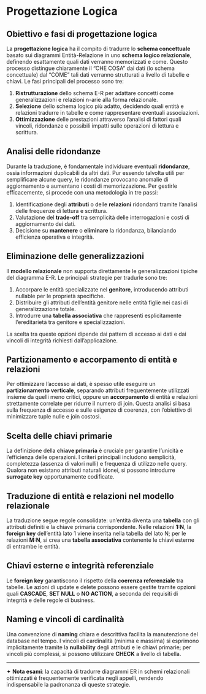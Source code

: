 # Progettazione Logica

## Obiettivo e fasi di progettazione logica

La **progettazione logica** ha il compito di tradurre lo **schema concettuale** basato sui diagrammi Entità-Relazione in uno **schema logico relazionale**, definendo esattamente quali dati verranno memorizzati e come. Questo processo distingue chiaramente il “CHE COSA” dai dati (lo schema concettuale) dal “COME” tali dati verranno strutturati a livello di tabelle e chiavi. Le fasi principali del processo sono tre:
1. **Ristrutturazione** dello schema E-R per adattare concetti come generalizzazioni e relazioni n-arie alla forma relazionale.
2. **Selezione** dello schema logico più adatto, decidendo quali entità e relazioni tradurre in tabelle e come rappresentare eventuali associazioni.
3. **Ottimizzazione** delle prestazioni attraverso l’analisi di fattori quali vincoli, ridondanze e possibili impatti sulle operazioni di lettura e scrittura.

## Analisi delle ridondanze

Durante la traduzione, è fondamentale individuare eventuali **ridondanze**, ossia informazioni duplicabili da altri dati. Pur essendo talvolta utili per semplificare alcune query, le ridondanze provocano anomalie di aggiornamento e aumentano i costi di memorizzazione. Per gestirle efficacemente, si procede con una metodologia in tre passi:
1. Identificazione degli **attributi** o delle **relazioni** ridondanti tramite l’analisi delle frequenze di lettura e scrittura.
2. Valutazione del **trade-off** tra semplicità delle interrogazioni e costi di aggiornamento dei dati.
3. Decisione su **mantenere** o **eliminare** la ridondanza, bilanciando efficienza operativa e integrità.

## Eliminazione delle generalizzazioni

Il **modello relazionale** non supporta direttamente le generalizzazioni tipiche del diagramma E-R. Le principali strategie per tradurle sono tre:
1. Accorpare le entità specializzate nel **genitore**, introducendo attributi nullable per le proprietà specifiche.
2. Distribuire gli attributi dell’entità genitore nelle entità figlie nei casi di generalizzazione totale.
3. Introdurre una **tabella associativa** che rappresenti esplicitamente l’ereditarietà tra genitore e specializzazioni.

La scelta tra queste opzioni dipende dai pattern di accesso ai dati e dai vincoli di integrità richiesti dall’applicazione.

## Partizionamento e accorpamento di entità e relazioni

Per ottimizzare l’accesso ai dati, è spesso utile eseguire un **partizionamento verticale**, separando attributi frequentemente utilizzati insieme da quelli meno critici, oppure un **accorpamento** di entità e relazioni strettamente correlate per ridurre il numero di join. Questa analisi si basa sulla frequenza di accesso e sulle esigenze di coerenza, con l’obiettivo di minimizzare tuple nulle e join costosi.

## Scelta delle chiavi primarie

La definizione della **chiave primaria** è cruciale per garantire l’unicità e l’efficienza delle operazioni. I criteri principali includono semplicità, completezza (assenza di valori nulli) e frequenza di utilizzo nelle query. Qualora non esistano attributi naturali idonei, si possono introdurre **surrogate key** opportunamente codificate.

## Traduzione di entità e relazioni nel modello relazionale

La traduzione segue regole consolidate: un’entità diventa una **tabella** con gli attributi definiti e la chiave primaria corrispondente. Nelle relazioni **1:N**, la **foreign key** dell’entità lato 1 viene inserita nella tabella del lato N; per le relazioni **M:N**, si crea una **tabella associativa** contenente le chiavi esterne di entrambe le entità.

## Chiavi esterne e integrità referenziale

Le **foreign key** garantiscono il rispetto della **coerenza referenziale** tra tabelle. Le azioni di update e delete possono essere gestite tramite opzioni quali **CASCADE**, **SET NULL** o **NO ACTION**, a seconda dei requisiti di integrità e delle regole di business.

## Naming e vincoli di cardinalità

Una convenzione di **naming** chiara e descrittiva facilita la manutenzione del database nel tempo. I vincoli di cardinalità (minima e massima) si esprimono implicitamente tramite la **nullability** degli attributi e le chiavi primarie; per vincoli più complessi, si possono utilizzare **CHECK** a livello di tabella.

---

✦ **Nota esami**: la capacità di tradurre diagrammi ER in schemi relazionali ottimizzati è frequentemente verificata negli appelli, rendendo indispensabile la padronanza di queste strategie.
